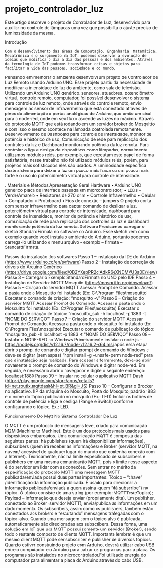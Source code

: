 # projeto_controlador_luz
Este artigo descreve o projeto de Controlador de Luz, desenvolvido para auxiliar no controle de lâmpadas uma vez que possibilita o ajuste preciso de luminosidade da mesma.

Introdução

	Com o desenvolvimento das áreas de Computação, Engenharia, Matemática, Mecatrônica e o surgimento da IoT, podemos observar a evolução de ideias que modifica o dia a dia das pessoas e dos ambientes. Através da tecnologia de IoT podemos transformar coisas e objetos para facilitar a vida das pessoas, sociedade e do mundo.
Pensando em melhorar o ambiente desenvolvi um projeto de Controlador de Luz Remoto usando Arduino UNO. Esse projeto partiu da necessidade de modificar a intensidade de luz do ambiente, como sala de televisão. Utilizando um Arduino UNO genérico, sensores, atuadores, potenciômetro virtual, controle remoto, computador, foi possível desenvolver o sistema para controle de luz remoto, onde através do controle remoto, envio mensagem ao sensor de infravermelho que está conectado através de pinos de alimentação e portas analógicas do Arduino, que emite um sinal para o node-red, onde em seu fluxo ascende as luzes no máximo. Através do protocolo MQTT que está rodando em um servidor broker do Mosquitto e com isso o mesmo acontece na lâmpada controlada remotamente. Desenvolvimento de Dashboard para controle de intensidade, monitor de potência e histórico de uso, Comunicação de rede para replicação dos controles da luz e Dashboard monitorando potência da luz remota. 
Para controlar o liga e desliga de dispositivos como lâmpadas, normalmente utilizamos módulos relés, por exemplo, que executam este papel de forma satisfatória, nesse trabalho não foi utilizado módulos relés, porém, para projetos mais sofisticados eles são usados.
A luminosidade específica deste sistema para deixar a luz um pouco mais fraca ou um pouco mais forte é o uso do potenciômetro virtual para controle de intensidade.

. Materiais e Métodos
Apresentação Geral
Hardware
•	Arduino UNO genérico placa de interface baseada em microcontrolador;
•	LEDs – Verde/Amarelo
•	Resistores de 270 ohm
•	Controle Infravermelho
•	Celular
•	Computador
•	Protoboard
•	Fios de conexão – jumpers
O projeto conta com sensor infravermelho para captar comando de desligar a luz, potenciômetro virtual para controle de intensidade, dashboard para controle de intensidade, monitor de potência e histórico de uso, comunicação de rede para replicação dos controles da luz e dashboard monitorando potência da luz remota.
Software
Precisamos carregar o sketch StandardFirmata no software do Arduino. Esse sketch vem como exemplo quando você instala o ambiente do Arduino, portanto podemos carrega-lo utilizando o menu arquivo – exemplo – firmata – StandardFirmata.
 
Passos da instalação dos softwares
Passo 1 – Instalação da IDE do Arduino (https://www.arduino.cc/en/software)
Passo 2 – Instalação de correção de drivers do Arduino Genérico (https://drive.google.com/file/d/0B2YXepPR2qlAdkR6eXNDMVU3a0E/view)
Passo 3 – Carregar o Exemplo StandardFirmata no UNO pelo IDE
Passo 4 – Instalação do Servidor MQTT Mosquito (https://mosquitto.org/download/)
Passo 5 – Criação do servidor MQTT
	Acessar Prompt de Comando.
	Acessar a pasta onde o Mosquitto foi instalado (Ex: C:\Program Files\mosquitto)
	Executar o comando de criação: “mosquitto -v”
Passo 6 – Criação do servidor MQTT
	Acessar Prompt de Comando.
	Acessar a pasta onde o Mosquitto foi instalado (Ex: C:\Program Files\mosquitto)
	Executar o comando de criação de tópico: “mosquitto_sub -h localhost -p 1883 -t “NOME DO SERVIÇO””
Passo 7 – Criação do servidor MQTT
	Acessar Prompt de Comando.
	Acessar a pasta onde o Mosquitto foi instalado (Ex: C:\Program Files\mosquitto)
	Executar o comando de publicação do tópico: “mosquitto_pub -h localhost -p 1883 -t “NOME DO SERVIÇO”
Passo 08 – Instalar o NODE-RED no Windows
Primeiramente instalar o node.js - https://nodejs.org/dist/v12.16.2/node-v12.16.2-x64.msi
após essa etapa abrir o prompt de comando e digitar prompt de comando do Windows e deve-se digitar (sem aspas) “npm install -g –unsafe-perm node-red” para que a instalação seja realizada.
Para acessar a ferramenta, deve-se abrir novamente o prompt de comando do Windows e digitar node-red.
Em seguida, é necessário abrir o navegador e digite o seguinte endereço: localhost:1880
Passo 09 – Instalar no celular o aplicativo MQTT Dash (https://play.google.com/store/apps/details?id=net.routix.mqttdash&hl=pt_BR&gl=US)
Passo 10 – Configurar o Brocker no aplicativo. (IP da máquina do Mosquito, Porta do Mosquito, padrão 1883 e o nome do tópico publicado no mosquito (Ex.: LED)
Incluir os botões de controle de potência e liga e desliga (Range e Switch) conforme configurando o tópico. Ex.: LED.

Funcionamento Do Mqtt No Sistema Controlador De Luz 

O MQTT é um protocolo de mensagens leve, criado para comunicação M2M (Machine to Machine). Este é um dos protocolos mais usados para dispositivos embarcados. Uma comunicação MQTT é composta das seguintes partes: há publishers (quem irá disponibilizar informações), subscribers (quem irá receber as informações) e Broker (servidor MQTT, na nuvem/ acessível de qualquer lugar do mundo que contenha conexão com a Internet). Teoricamente, não há limite especificado de subscribers e publishers em uma mesma comunicação MQTT, pois o limite nesse aspecto é do servidor em lidar com as conexões. 
Sem entrar no mérito da especificação do protocolo MQTT uma mensagem MQTT publicada/enviada possui duas partes importantes: Tópico – “chave” /identificação da informação publicada. É usado para direcionar a informação publicada/enviada a quem assina (quem “dá subscribe”) no tópico. O tópico consiste de uma string (por exemplo: MQTTTesteTopico); Payload – informação que deseja enviar (propriamente dita). Um publisher, conectado ao Broker (servidor MQTT), envia/publica as informações em um dado momento. Os subscribers, assim como os publishers, também estão conectados aos brokers e “escutando” mensagens trafegadas com o tópico-alvo. Quando uma mensagem com o tópico alvo é publicada, automaticamente são direcionadas aos subscribers. Dessa forma, uma solução em IoT que usa MQTT possui somente um servidor (Broker), sendo todo o restante composto de clients MQTT. Importante lembrar é que um mesmo client MQTT pode ser subscriber e publisher de diversos tópicos.
Quando estiver construindo projeto com Arduino, deverá utilizar cabo USB entre o computador e o Arduino para baixar os programas para a placa. Os programas são instalados no microcontrolador.Foi utilizado energia do computador para alimentar a placa do Arduino através do cabo USB.

